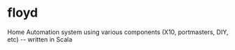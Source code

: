 floyd
=====

Home Automation system using various components (X10, portmasters, DIY, etc) -- written in Scala